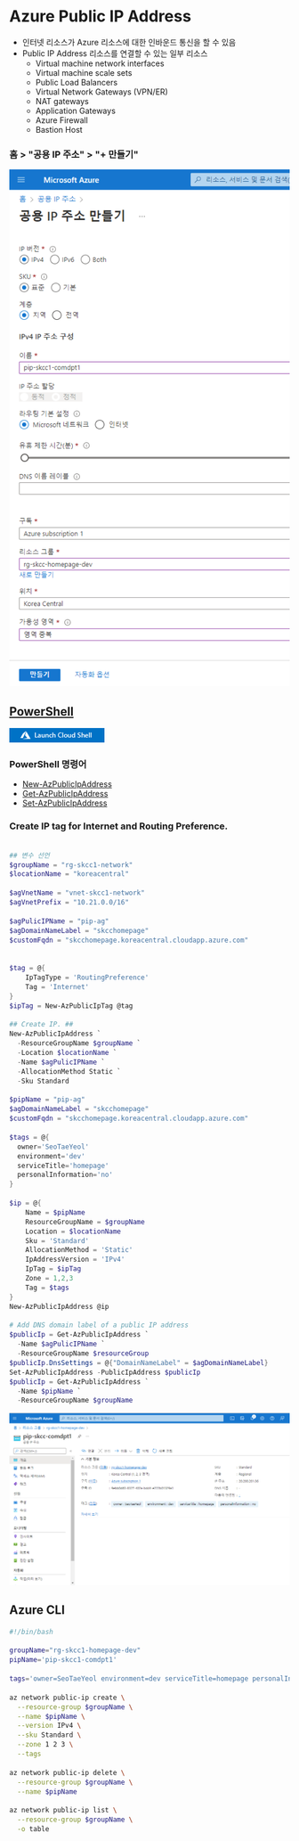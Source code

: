 # Azure Public IP Address
- 인터넷 리소스가 Azure 리소스에 대한 인바운드 통신을 할 수 있음
- Public IP Address 리소스를 연결할 수 있는 일부 리소스
  - Virtual machine network interfaces
  - Virtual machine scale sets
  - Public Load Balancers
  - Virtual Network Gateways (VPN/ER)
  - NAT gateways
  - Application Gateways
  - Azure Firewall
  - Bastion Host


### 홈 > "공용 IP 주소" > "+ 만들기"
![pip-skcc-comdpt1-portal.png](./img/pip-skcc-comdpt1-portal.png)

## [PowerShell](https://shell.azure.com)
<a href="https://shell.azure.com">
  <img class="cloudshell" src=./img/hdi-launch-cloud-shell.png>
</a>

### PowerShell 명령어
* [New-AzPublicIpAddress](https://docs.microsoft.com/en-us/powershell/module/az.network/new-azpublicipaddress?view=azps-7.1.0)
* [Get-AzPublicIpAddress](https://docs.microsoft.com/en-us/powershell/module/az.network/get-azpublicipaddress?view=azps-7.1.0)
* [Set-AzPublicIpAddress](https://docs.microsoft.com/en-us/powershell/module/az.network/set-azpublicipaddress?view=azps-7.1.0)

### Create IP tag for Internet and Routing Preference.
```powershell

## 변수 선언
$groupName = "rg-skcc1-network"
$locationName = "koreacentral"

$agVnetName = "vnet-skcc1-network"
$agVnetPrefix = "10.21.0.0/16"

$agPulicIPName = "pip-ag"
$agDomainNameLabel = "skcchomepage"
$customFqdn = "skcchomepage.koreacentral.cloudapp.azure.com"
 

$tag = @{
    IpTagType = 'RoutingPreference'
    Tag = 'Internet'   
}
$ipTag = New-AzPublicIpTag @tag

## Create IP. ##
New-AzPublicIpAddress `
  -ResourceGroupName $groupName `
  -Location $locationName `
  -Name $agPulicIPName `
  -AllocationMethod Static `
  -Sku Standard

$pipName = "pip-ag"
$agDomainNameLabel = "skcchomepage"
$customFqdn = "skcchomepage.koreacentral.cloudapp.azure.com"

$tags = @{
  owner='SeoTaeYeol'
  environment='dev'
  serviceTitle='homepage'
  personalInformation='no'
}

$ip = @{
    Name = $pipName
    ResourceGroupName = $groupName
    Location = $locationName
    Sku = 'Standard'
    AllocationMethod = 'Static'
    IpAddressVersion = 'IPv4'
    IpTag = $ipTag
    Zone = 1,2,3   
    Tag = $tags
}
New-AzPublicIpAddress @ip

# Add DNS domain label of a public IP address
$publicIp = Get-AzPublicIpAddress `
  -Name $agPulicIPName `
  -ResourceGroupName $resourceGroup
$publicIp.DnsSettings = @{"DomainNameLabel" = $agDomainNameLabel}
Set-AzPublicIpAddress -PublicIpAddress $publicIp
$publicIp = Get-AzPublicIpAddress `
  -Name $pipName `
  -ResourceGroupName $groupName
```

![pip-skcc-comdpt1.png](./img/pip-skcc-comdpt1.png)

## Azure CLI
```bash
#!/bin/bash

groupName="rg-skcc1-homepage-dev"
pipName='pip-skcc1-comdpt1'

tags='owner=SeoTaeYeol environment=dev serviceTitle=homepage personalInformation=no'

az network public-ip create \
  --resource-group $groupName \
  --name $pipName \
  --version IPv4 \
  --sku Standard \
  --zone 1 2 3 \
  --tags

az network public-ip delete \
  --resource-group $groupName \
  --name $pipName

az network public-ip list \
  --resource-group $groupName \
  -o table
```
